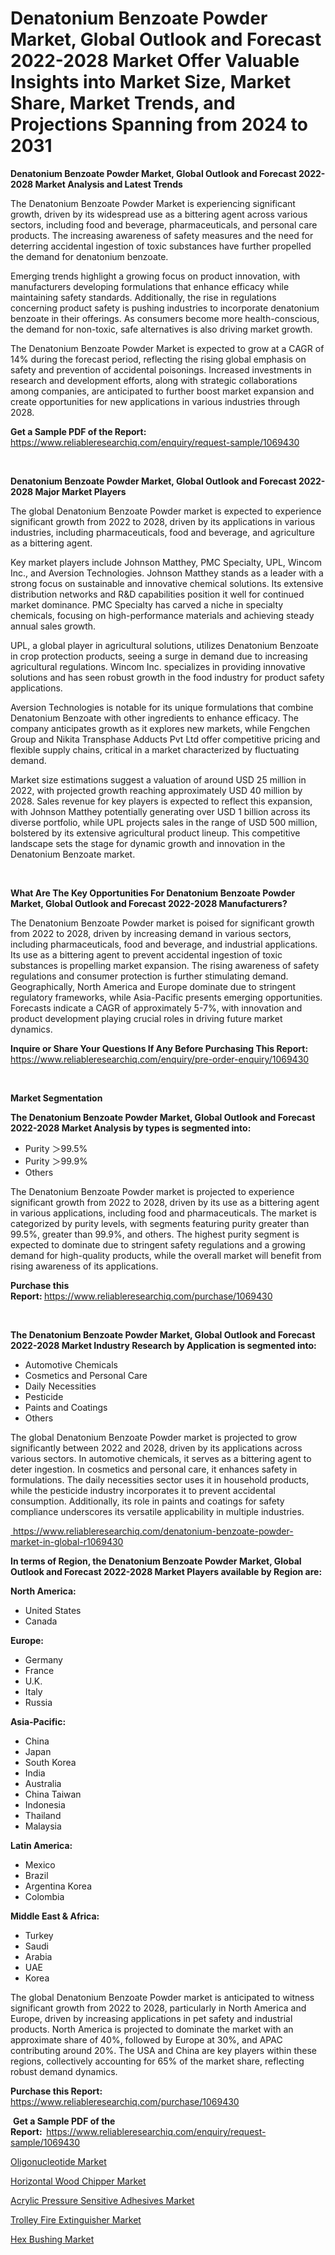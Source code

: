 <p><h1>Denatonium Benzoate Powder Market, Global Outlook and Forecast 2022-2028 Market Offer Valuable Insights into Market Size, Market Share, Market Trends, and Projections Spanning from 2024 to 2031</h1></p><p><strong>Denatonium Benzoate Powder Market, Global Outlook and Forecast 2022-2028 Market Analysis and Latest Trends</strong></p>
<p><p>The Denatonium Benzoate Powder Market is experiencing significant growth, driven by its widespread use as a bittering agent across various sectors, including food and beverage, pharmaceuticals, and personal care products. The increasing awareness of safety measures and the need for deterring accidental ingestion of toxic substances have further propelled the demand for denatonium benzoate. </p><p>Emerging trends highlight a growing focus on product innovation, with manufacturers developing formulations that enhance efficacy while maintaining safety standards. Additionally, the rise in regulations concerning product safety is pushing industries to incorporate denatonium benzoate in their offerings. As consumers become more health-conscious, the demand for non-toxic, safe alternatives is also driving market growth.</p><p>The Denatonium Benzoate Powder Market is expected to grow at a CAGR of 14% during the forecast period, reflecting the rising global emphasis on safety and prevention of accidental poisonings. Increased investments in research and development efforts, along with strategic collaborations among companies, are anticipated to further boost market expansion and create opportunities for new applications in various industries through 2028.</p></p>
<p><strong>Get a Sample PDF of the Report:&nbsp;</strong> <a href="https://www.reliableresearchiq.com/enquiry/request-sample/1069430">https://www.reliableresearchiq.com/enquiry/request-sample/1069430</a></p>
<p>&nbsp;</p>
<p><strong>Denatonium Benzoate Powder Market, Global Outlook and Forecast 2022-2028 Major Market Players</strong></p>
<p><p>The global Denatonium Benzoate Powder market is expected to experience significant growth from 2022 to 2028, driven by its applications in various industries, including pharmaceuticals, food and beverage, and agriculture as a bittering agent. </p><p>Key market players include Johnson Matthey, PMC Specialty, UPL, Wincom Inc., and Aversion Technologies. Johnson Matthey stands as a leader with a strong focus on sustainable and innovative chemical solutions. Its extensive distribution networks and R&D capabilities position it well for continued market dominance. PMC Specialty has carved a niche in specialty chemicals, focusing on high-performance materials and achieving steady annual sales growth.</p><p>UPL, a global player in agricultural solutions, utilizes Denatonium Benzoate in crop protection products, seeing a surge in demand due to increasing agricultural regulations. Wincom Inc. specializes in providing innovative solutions and has seen robust growth in the food industry for product safety applications. </p><p>Aversion Technologies is notable for its unique formulations that combine Denatonium Benzoate with other ingredients to enhance efficacy. The company anticipates growth as it explores new markets, while Fengchen Group and Nikita Transphase Adducts Pvt Ltd offer competitive pricing and flexible supply chains, critical in a market characterized by fluctuating demand.</p><p>Market size estimations suggest a valuation of around USD 25 million in 2022, with projected growth reaching approximately USD 40 million by 2028. Sales revenue for key players is expected to reflect this expansion, with Johnson Matthey potentially generating over USD 1 billion across its diverse portfolio, while UPL projects sales in the range of USD 500 million, bolstered by its extensive agricultural product lineup. This competitive landscape sets the stage for dynamic growth and innovation in the Denatonium Benzoate market.</p></p>
<p>&nbsp;</p>
<p><strong>What Are The Key Opportunities For Denatonium Benzoate Powder Market, Global Outlook and Forecast 2022-2028 Manufacturers?</strong></p>
<p><p>The Denatonium Benzoate Powder market is poised for significant growth from 2022 to 2028, driven by increasing demand in various sectors, including pharmaceuticals, food and beverage, and industrial applications. Its use as a bittering agent to prevent accidental ingestion of toxic substances is propelling market expansion. The rising awareness of safety regulations and consumer protection is further stimulating demand. Geographically, North America and Europe dominate due to stringent regulatory frameworks, while Asia-Pacific presents emerging opportunities. Forecasts indicate a CAGR of approximately 5-7%, with innovation and product development playing crucial roles in driving future market dynamics.</p></p>
<p><strong>Inquire or Share Your Questions If Any Before Purchasing This Report:</strong> <a href="https://www.reliableresearchiq.com/enquiry/pre-order-enquiry/1069430">https://www.reliableresearchiq.com/enquiry/pre-order-enquiry/1069430</a></p>
<p>&nbsp;</p>
<p><strong>Market Segmentation</strong></p>
<p><strong>The Denatonium Benzoate Powder Market, Global Outlook and Forecast 2022-2028 Market Analysis by types is segmented into:</strong></p>
<p><ul><li>Purity ＞99.5%</li><li>Purity ＞99.9%</li><li>Others</li></ul></p>
<p><p>The Denatonium Benzoate Powder market is projected to experience significant growth from 2022 to 2028, driven by its use as a bittering agent in various applications, including food and pharmaceuticals. The market is categorized by purity levels, with segments featuring purity greater than 99.5%, greater than 99.9%, and others. The highest purity segment is expected to dominate due to stringent safety regulations and a growing demand for high-quality products, while the overall market will benefit from rising awareness of its applications.</p></p>
<p><strong>Purchase this Report:&nbsp;</strong><a href="https://www.reliableresearchiq.com/purchase/1069430">https://www.reliableresearchiq.com/purchase/1069430</a></p>
<p>&nbsp;</p>
<p><strong>The Denatonium Benzoate Powder Market, Global Outlook and Forecast 2022-2028 Market Industry Research by Application is segmented into:</strong></p>
<p><ul><li>Automotive Chemicals</li><li>Cosmetics and Personal Care</li><li>Daily Necessities</li><li>Pesticide</li><li>Paints and Coatings</li><li>Others</li></ul></p>
<p><p>The global Denatonium Benzoate Powder market is projected to grow significantly between 2022 and 2028, driven by its applications across various sectors. In automotive chemicals, it serves as a bittering agent to deter ingestion. In cosmetics and personal care, it enhances safety in formulations. The daily necessities sector uses it in household products, while the pesticide industry incorporates it to prevent accidental consumption. Additionally, its role in paints and coatings for safety compliance underscores its versatile applicability in multiple industries.</p></p>
<p><a href="https://www.reliableresearchiq.com/denatonium-benzoate-powder-market-in-global-r1069430">&nbsp;https://www.reliableresearchiq.com/denatonium-benzoate-powder-market-in-global-r1069430</a></p>
<p><strong>In terms of Region, the Denatonium Benzoate Powder Market, Global Outlook and Forecast 2022-2028 Market Players available by Region are:</strong></p>
<p>
    <p> <strong> North America: </strong>
        <ul>
            <li>United States</li>
            <li>Canada</li>
        </ul>
        </p> 
    <p> <strong> Europe: </strong>
        <ul>
            <li>Germany</li>
            <li>France</li>
            <li>U.K.</li>
            <li>Italy</li>
            <li>Russia</li>
        </ul>
        </p> 
    <p> <strong> Asia-Pacific: </strong>
        <ul>
            <li>China</li>
            <li>Japan</li>
            <li>South Korea</li>
            <li>India</li>
            <li>Australia</li>
            <li>China Taiwan</li>
            <li>Indonesia</li>
            <li>Thailand</li>
            <li>Malaysia</li>
        </ul>
        </p> 
    <p> <strong> Latin America: </strong>
        <ul>
            <li>Mexico</li>
            <li>Brazil</li>
            <li>Argentina Korea</li>
            <li>Colombia</li>
        </ul>
        </p> 
    <p> <strong> Middle East & Africa: </strong>
        <ul>
            <li>Turkey</li>
            <li>Saudi</li>
            <li>Arabia</li>
            <li>UAE</li>
            <li>Korea</li>
        </ul>
    </p>
    </p>
<p><p>The global Denatonium Benzoate Powder market is anticipated to witness significant growth from 2022 to 2028, particularly in North America and Europe, driven by increasing applications in pet safety and industrial products. North America is projected to dominate the market with an approximate share of 40%, followed by Europe at 30%, and APAC contributing around 20%. The USA and China are key players within these regions, collectively accounting for 65% of the market share, reflecting robust demand dynamics.</p></p>
<p><strong>Purchase this Report: </strong><a href="https://www.reliableresearchiq.com/purchase/1069430">https://www.reliableresearchiq.com/purchase/1069430</a></p>
<p>&nbsp;<strong>Get a Sample PDF of the Report:&nbsp;&nbsp;</strong><a href="https://www.reliableresearchiq.com/enquiry/request-sample/1069430">https://www.reliableresearchiq.com/enquiry/request-sample/1069430</a></p>
<p><strong></strong></p>
<p><p><a href="https://issuu.com/reportprime-2/docs/oligonucleotide-market-size-2030.pp_647720dee73fc7">Oligonucleotide Market</a></p><p><a href="https://www.linkedin.com/pulse/horizontal-wood-chipper-market-global-insights-sales-trends-xlqve?trackingId=i%2FF%2Be71WSyeCnxpOI%2FfXYw%3D%3D">Horizontal Wood Chipper Market</a></p><p><a href="https://issuu.com/reportprime-2/docs/acrylic-pressure-sensitive-adhesive_63d28cf8b7c7dd">Acrylic Pressure Sensitive Adhesives Market</a></p><p><a href="https://www.linkedin.com/pulse/exploring-trolley-fire-extinguisher-market-dynamics-global-xltbf?trackingId=c0%2FKqkCTTkCOK53Z68UU2w%3D%3D">Trolley Fire Extinguisher Market</a></p><p><a href="https://medium.com/@trameciabutler41/the-growth-of-the-hex-bushing-market-has-been-significant-driven-by-various-critical-factors-553ceab8343f">Hex Bushing Market</a></p></p>